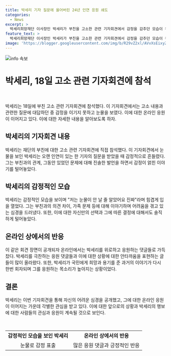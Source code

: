 ```yaml
---
title: 박세리 기자 질문에 울어버린 24년 인연 응원 쇄도
categories:
  - News
excerpt: >
  박세리희망재단 이사장인 박세리가 부친을 고소한 관련 기자회견에서 감정을 감추던 모습이 유튜브에 공개되어 화제다. 박세리는 오래전부터 가졌던 가족 문제라며 눈물을 참기 힘들어했고, 자신의 결정을 근거있게 설명했다. 고소 관련 이야기가 전해지자 온라인에서 박세리를 응원하는 목소리가 높아졌는데, 그녀를 국민적 영웅으로 기억하고 응원하는 댓글들이 쏟아졌다. 엠빅뉴스 영상은 누적 조회수 176만회를 기록하며 큰 관심을 받았다.
feature_text: >
  박세리희망재단 이사장인 박세리가 부친을 고소한 관련 기자회견에서 감정을 감추던 모습이 유튜브에 공개되어 화제다. 박세리는 오래전부터 가졌던 가족 문제라며 눈물을 참기 힘들어했고, 자신의 결정을 근거있게 설명했다. 고소 관련 이야기가 전해지자 온라인에서 박세리를 응원하는 목소리가 높아졌는데, 그녀를 국민적 영웅으로 기억하고 응원하는 댓글들이 쏟아졌다. 엠빅뉴스 영상은 누적 조회수 176만회를 기록하며 큰 관심을 받았다.
image: 'https://blogger.googleusercontent.com/img/b/R29vZ2xl/AVvXsEixyZcFfHzMRdzZMjFBmAUKJYCLCGyLL1o632UiGVXcaFdKo_bkvkuCioo0uUKlGfBVcT3P84aROyZIXSBEx3Aw5nCQ3pTgDom1WDC4m8eifvWiAmWEEVb4x6G_l8C0QH225ldMjyaFvpxGEBGNO37VmDTDMHGhJPq73UglMfDca1-0aw/s1600/blogspot.png'
---
```


<p><img src="https://blogger.googleusercontent.com/img/b/R29vZ2xl/AVvXsEixyZcFfHzMRdzZMjFBmAUKJYCLCGyLL1o632UiGVXcaFdKo_bkvkuCioo0uUKlGfBVcT3P84aROyZIXSBEx3Aw5nCQ3pTgDom1WDC4m8eifvWiAmWEEVb4x6G_l8C0QH225ldMjyaFvpxGEBGNO37VmDTDMHGhJPq73UglMfDca1-0aw/s1600/blogspot.png" alt="info 속보" /></p>

<h1>박세리, 18일 고소 관련 기자회견에 참석</h1>

<p data-ke-size="size16">&nbsp;</p>

<p>박세리는 18일에 부친 고소 관련 기자회견에 참석했다. 이 기자회견에서는 고소 내용과 관련한 질문에 대답하던 중 감정을 이기지 못하고 눈물을 보였다. 이에 대한 온라인 응원이 이어지고 있다. 이에 대한 자세한 내용을 알아보도록 하자.</p>

<h2 data-ke-size="size26">박세리의 기자회견 내용</h2>

<p data-ke-size="size16">박세리는 재단의 부친에 대한 고소 관련 기자회견에 직접 참석했다. 이 기자회견에서 눈물을 보인 박세리는 오랜 인연이 있는 한 기자의 질문을 받았을 때 감정적으로 흔들렸다. 그는 부친과의 관계, 그동안 있었던 문제에 대해 진솔한 발언을 하면서 감정이 얽힌 이야기를 털어놓았다.</p>

<h2 data-ke-size="size26">박세리의 감정적인 모습</h2>

<p data-ke-size="size16">박세리는 감정적인 모습을 보이며 "저는 눈물이 안 날 줄 알았어요 진짜"라며 힘겹게 입을 열었다. 그는 부친과의 의견 차이, 가족 문제 등에 대해 이야기하며 어려움을 겪고 있는 심경을 드러냈다. 또한, 이에 대한 자신만의 선택과 그에 따른 결정에 대해서도 솔직하게 털어놓았다.</p>

<h2 data-ke-size="size26">온라인 상에서의 반응</h2>

<p data-ke-size="size16">이 같은 회견 장면이 공개되자 온라인에서는 박세리를 위로하고 응원하는 댓글들로 가득 찼다. 박세리를 극찬하는 응원 댓글들과 이에 대한 상황에 대한 안타까움을 표현하는 글들이 많이 올라왔다. 또한, 박세리가 국민에게 희망과 용기를 준 과거의 이야기가 다시 한번 회자되며 그를 응원하는 목소리가 높아지는 상황이었다.</p>

<h2 data-ke-size="size26">결론</h2>

<p data-ke-size="size16">박세리는 이번 기자회견을 통해 자신의 어려운 심경을 공개했고, 그에 대한 온라인 응원이 이어지는 가운데 각별한 관심을 받고 있다. 이에 대한 앞으로의 상황과 박세리의 행보에 대한 사람들의 관심과 응원이 계속될 것으로 보인다.</p>

<p data-ke-size="size16">&nbsp;</p>

<table>
    <tbody>
        <tr>
            <td style="text-align: center; height: 17px;"><b>감정적인 모습을 보인 박세리</b></td>
            <td style="text-align: center; height: 17px;"><b>온라인 상에서의 반응</b></td>
        </tr>
        <tr>
            <td style="text-align: center; height: 17px;">눈물로 감정 표출</td>
            <td style="text-align: center; height: 17px;">많은 응원 댓글과 긍정적인 반응</td>
        </tr>
    </tbody>
</table>

<p data-ke-size="size16">&nbsp;</p>

